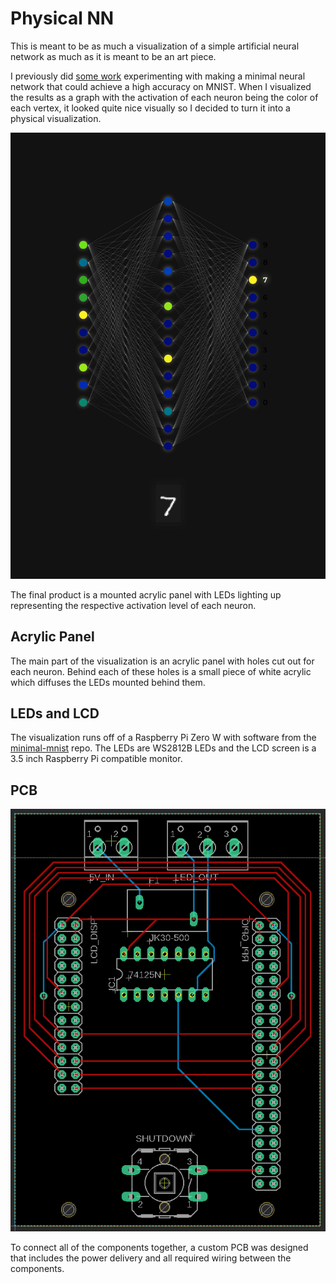 # Physical NN

This is meant to be as much a visualization of a simple artificial neural network as much as it is meant to be an art piece.

I previously did [some work](github.com/yvan674/minimal-mnist) experimenting with making a minimal neural network that could achieve a high accuracy on MNIST. When I visualized the results as a graph with the activation of each neuron being the color of each vertex, it looked quite nice visually so I decided to turn it into a physical visualization.

![Mockup of the panel](Mockup.jpg)

The final product is a mounted acrylic panel with LEDs lighting up representing the respective activation level of each neuron.

## Acrylic Panel

The main part of the visualization is an acrylic panel with holes cut out for each neuron. Behind each of these holes is a small piece of white acrylic which diffuses the LEDs mounted behind them.

## LEDs and LCD

The visualization runs off of a Raspberry Pi Zero W with software from the [minimal-mnist](github.com/yvan674/minimal-mnist) repo. The LEDs are WS2812B LEDs and the LCD screen is a 3.5 inch Raspberry Pi compatible monitor.

## PCB

![Main PCB](Mainboard.png)

To connect all of the components together, a custom PCB was designed that includes the power delivery and all required wiring between the components.
